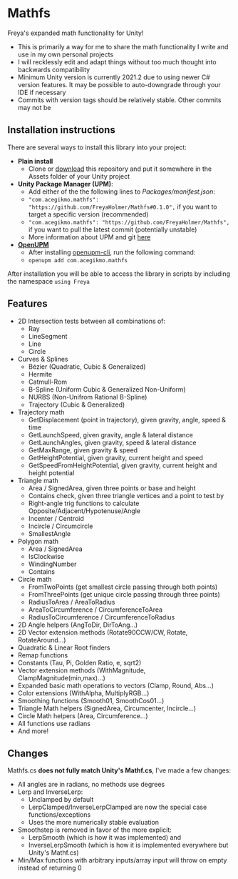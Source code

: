 # Mathfs
Freya's expanded math functionality for Unity!
- This is primarily a way for me to share the math functionality I write and use in my own personal projects
- I will recklessly edit and adapt things without too much thought into backwards compatibility
- Minimum Unity version is currently 2021.2 due to using newer C# version features. It may be possible to auto-downgrade through your IDE if necessary
- Commits with version tags should be relatively stable. Other commits may not be

## Installation instructions

There are several ways to install this library into your project:

- **Plain install**
   - Clone or [download](https://github.com/FreyaHolmer/Mathfs/archive/refs/heads/master.zip) this repository and put it somewhere in the Assets folder of your Unity project
- **Unity Package Manager (UPM)**:
   - Add either of the the following lines to *Packages/manifest.json*:
   - `"com.acegikmo.mathfs": "https://github.com/FreyaHolmer/Mathfs#0.1.0",` if you want to target a specific version (recommended)
   - `"com.acegikmo.mathfs": "https://github.com/FreyaHolmer/Mathfs",` if you want to pull the latest commit (potentially unstable)
   - More information about UPM and git [here](https://docs.unity3d.com/Manual/upm-git.html)
- **[OpenUPM](https://openupm.com)**
   - After installing [openupm-cli](https://github.com/openupm/openupm-cli), run the following command:
   - `openupm add com.acegikmo.mathfs`

After installation you will be able to access the library in scripts by including the namespace `using Freya`

## Features
 - 2D Intersection tests between all combinations of:
   - Ray
   - LineSegment
   - Line
   - Circle
 - Curves & Splines
   - Bézier (Quadratic, Cubic & Generalized)
   - Hermite
   - Catmull-Rom
   - B-Spline (Uniform Cubic & Generalized Non-Uniform)
   - NURBS (Non-Unifrom Rational B-Spline)
   - Trajectory (Cubic & Generalized)
 - Trajectory math
   - GetDisplacement (point in trajectory), given gravity, angle, speed & time
   - GetLaunchSpeed, given gravity, angle & lateral distance
   - GetLaunchAngles, given gravity, speed & lateral distance
   - GetMaxRange, given gravity & speed
   - GetHeightPotential, given gravity, current height and speed
   - GetSpeedFromHeightPotential, given gravity, current height and height potential
 - Triangle math
   - Area / SignedArea, given three points or base and height
   - Contains check, given three triangle vertices and a point to test by
   - Right-angle trig functions to calculate Opposite/Adjacent/Hypotenuse/Angle
   - Incenter / Centroid
   - Incircle / Circumcircle
   - SmallestAngle
 - Polygon math
   - Area / SignedArea
   - IsClockwise
   - WindingNumber
   - Contains
 - Circle math
   - FromTwoPoints (get smallest circle passing through both points)
   - FromThreePoints (get unique circle passing through three points)
   - RadiusToArea / AreaToRadius
   - AreaToCircumference / CircumferenceToArea
   - RadiusToCircumference / CircumferenceToRadius
 - 2D Angle helpers (AngToDir, DirToAng...)
 - 2D Vector extension methods (Rotate90CCW/CW, Rotate, RotateAround...)
 - Quadratic & Linear Root finders
 - Remap functions
 - Constants (Tau, Pi, Golden Ratio, e, sqrt2)
 - Vector extension methods (WithMagnitude, ClampMagnitude(min,max)...)
 - Expanded basic math operations to vectors (Clamp, Round, Abs...)
 - Color extensions (WithAlpha, MultiplyRGB...)
 - Smoothing functions (Smooth01, SmoothCos01...)
 - Triangle Math helpers (SignedArea, Circumcenter, Incircle...)
 - Circle Math helpers (Area, Circumference...)
 - All functions use radians
 - And more!

## Changes
Mathfs.cs **does not fully match Unity's Mathf.cs**, I've made a few changes:
 - All angles are in radians, no methods use degrees
 - Lerp and InverseLerp:
   - Unclamped by default
   - LerpClamped/InverseLerpClamped are now the special case functions/exceptions
   - Uses the more numerically stable evaluation
 - Smoothstep is removed in favor of the more explicit:
   - LerpSmooth (which is how it was implemented) and
   - InverseLerpSmooth (which is how it is implemented everywhere but Unity's Mathf.cs)
 - Min/Max functions with arbitrary inputs/array input will throw on empty instead of returning 0
